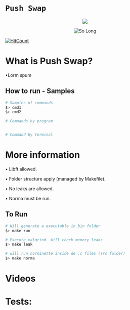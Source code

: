 

# `Push Swap`

<p align="center"><a href="https://www.42sp.org.br/" target="_blank"><img src="https://img.shields.io/static/v1?label=&message=SP&color=000&style=for-the-badge&logo=42""></a></p>

<!-- <p align="center"><img src="https://game.42sp.org.br/static/assets/achievements/push_swapn.png" alt="So Long"> </p> -->
<p align="center"><img src="https://i2.wp.com/www.aponia-dental-center.com/fachzahnarztliche-praxis/wp-content/uploads/2014/01/work-in-progress.png?fit=286%2C253" alt="So Long"> </p>



<!-- https://hits.dwyl.com/ -->
[![HitCount](https://hits.dwyl.com/rlinsdev/42-Push-swap.svg?style=flat)](http://hits.dwyl.com/rlinsdev/42-Push-swap)

<!-- [![HitCount](https://hits.dwyl.com/rlinsdev/42-Push-swap.svg?style=flat&show=unique)](http://hits.dwyl.com/rlinsdev/42-Push-swap) -->

# What is Push Swap?

•Lorm spum


## How to run - Samples


```sh
# Samples of commands
$> cmd1
$> cmd2

# Commands by program


# Command by terminal

```






# More information


• Libft allowed.

• Folder structure apply (managed by Makefile).

• No leaks are allowed.

• Norma must be run.



## To Run

```sh
# Will generate a executable in bin folder
$> make run

# Execute valgrind. Will check memory leaks
$> make leak

# will run norminette inside de .c files (src folder)
$> make norma

```

# Videos




# Tests:
